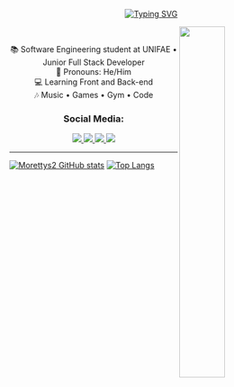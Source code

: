 <p align="center"><a href="https://git.io/typing-svg"><img src="https://readme-typing-svg.herokuapp.com?font=nunito&size=25&pause=1000&color=1E90FF&random=false&width=435&lines=Hi%2C+there!+I'm+Moretty." alt="Typing SVG" /></a></p>
<img src="https://media1.tenor.com/m/YTRwVLsSmcgAAAAd/lucario-pokemon.gif" align="right" width="40%">
<br>

<div style="max-width: 600px;" align="center">
  <p>
    📚 Software Engineering student at UNIFAE • Junior Full Stack Developer<br>
    👾 Pronouns: He/Him<br>
    💻 Learning Front and Back-end<br>
    🎶 Music • Games • Gym • Code<br>
  </p>
</div>

<h3 align="center">Social Media:</h3>
<p align="center">
  <a href="mailto:m0rettyy20@gmail.com" target="_blank">
    <img src="https://img.shields.io/badge/Gmail-D14836?style=for-the-badge&logo=gmail&logoColor=white" target="_blank">
  </a>
  <a href="https://www.linkedin.com/in/jo%C3%A3o-pedro-do-prado-moretti-891083227/" target="_blank">
    <img src="https://img.shields.io/badge/LinkedIn-0077B5?style=for-the-badge&logo=linkedin&logoColor=white" target="_blank">
  </a>
  <a href="https://www.youtube.com/@Morettyrs" target="_blank">
    <img src="https://img.shields.io/badge/YouTube-FF0000?style=for-the-badge&logo=youtube&logoColor=white" target="_blank">
  </a>
  <a href="https://www.instagram.com/joao.moretti_/" target="_blank">
    <img src="https://img.shields.io/badge/Instagram-E4405F?style=for-the-badge&logo=instagram&logoColor=white" target="_blank">
  </a>
</p>

<hr>

[![Morettys2 GitHub stats](https://github-readme-stats.vercel.app/api?username=Morettys2&count_private=true&show_icons=true&theme=dracula&hide_border=true)](https://github.com/Morettys2/github-readme-stats)
[![Top Langs](https://github-readme-stats.vercel.app/api/top-langs/?username=Morettys2&layout=compact&theme=dracula&hide_border=true)](https://github.com/Morettys2/github-readme-stats)
